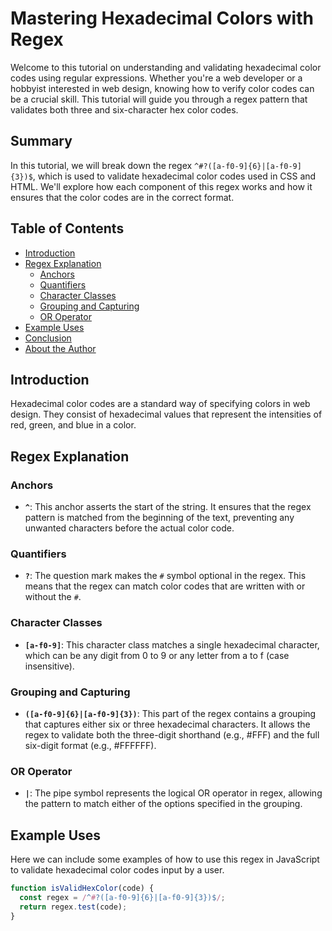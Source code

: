 # Mastering Hexadecimal Colors with Regex

Welcome to this tutorial on understanding and validating hexadecimal color codes using regular expressions. Whether you're a web developer or a hobbyist interested in web design, knowing how to verify color codes can be a crucial skill. This tutorial will guide you through a regex pattern that validates both three and six-character hex color codes.

## Summary

In this tutorial, we will break down the regex `^#?([a-f0-9]{6}|[a-f0-9]{3})$`, which is used to validate hexadecimal color codes used in CSS and HTML. We'll explore how each component of this regex works and how it ensures that the color codes are in the correct format.

## Table of Contents

- [Introduction](#introduction)
- [Regex Explanation](#regex-explanation)
  - [Anchors](#anchors)
  - [Quantifiers](#quantifiers)
  - [Character Classes](#character-classes)
  - [Grouping and Capturing](#grouping-and-capturing)
  - [OR Operator](#or-operator)
- [Example Uses](#example-uses)
- [Conclusion](#conclusion)
- [About the Author](#about-the-author)

## Introduction

Hexadecimal color codes are a standard way of specifying colors in web design. They consist of hexadecimal values that represent the intensities of red, green, and blue in a color.

## Regex Explanation

### Anchors

- **`^`**: This anchor asserts the start of the string. It ensures that the regex pattern is matched from the beginning of the text, preventing any unwanted characters before the actual color code.

### Quantifiers

- **`?`**: The question mark makes the `#` symbol optional in the regex. This means that the regex can match color codes that are written with or without the `#`.

### Character Classes

- **`[a-f0-9]`**: This character class matches a single hexadecimal character, which can be any digit from 0 to 9 or any letter from a to f (case insensitive).

### Grouping and Capturing

- **`([a-f0-9]{6}|[a-f0-9]{3})`**: This part of the regex contains a grouping that captures either six or three hexadecimal characters. It allows the regex to validate both the three-digit shorthand (e.g., #FFF) and the full six-digit format (e.g., #FFFFFF).

### OR Operator

- **`|`**: The pipe symbol represents the logical OR operator in regex, allowing the pattern to match either of the options specified in the grouping.

## Example Uses

Here we can include some examples of how to use this regex in JavaScript to validate hexadecimal color codes input by a user.

```javascript
function isValidHexColor(code) {
  const regex = /^#?([a-f0-9]{6}|[a-f0-9]{3})$/;
  return regex.test(code);
}
